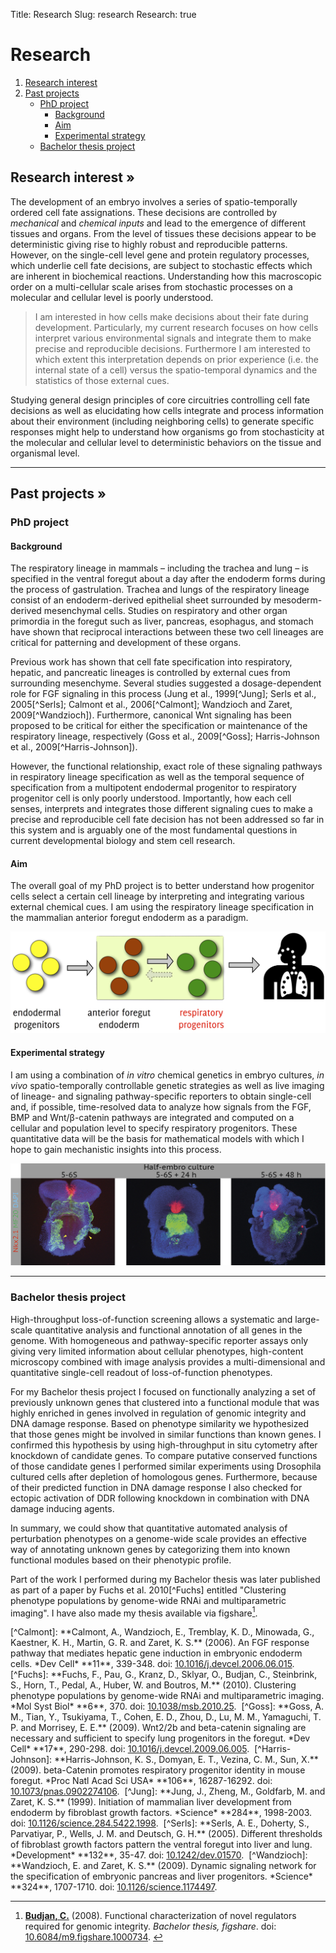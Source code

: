 Title:	Research
Slug:	research
Research:	true

<h1 class="top-header">Research</h1>
<ol>
	<li><a href="#researchinterest">Research interest</a></li>
	<li><a href="#pastprojects">Past projects</a>
		<ul>
			<li><a href="#phdproject">PhD project</a>
				<ul>
					<li><a href="#background">Background</a></li>
					<li><a href="#aim">Aim</a></li>
					<li><a href="#expstrategy">Experimental strategy</a></li>
				</ul>
			</li>
			<li><a href="#bachelorthesis">Bachelor thesis project</a></li>
			<!-- <li><a href="#masterthesis">Master thesis</a></li> -->
		</ul>
	</li>
</ol>

## <a id="researchinterest"></a>Research interest &raquo; ##
The development of an embryo involves a series of spatio-temporally ordered cell fate assignations. These decisions are controlled by *mechanical* and *chemical inputs* and lead to the emergence of different tissues and organs. From the level of tissues these decisions appear to be deterministic giving rise to highly robust and reproducible patterns. However, on the single-cell level gene and protein regulatory processes, which underlie cell fate decisions, are subject to stochastic effects which are inherent in biochemical reactions. Understanding how this macroscopic order on a multi-cellular scale arises from stochastic processes on a molecular and cellular level is poorly understood.

> I am interested in how cells make decisions about their fate during development. Particularly, my current research focuses on how cells interpret various environmental signals and integrate them to make precise and reproducible decisions. Furthermore I am interested to which extent this interpretation depends on prior experience (i.e. the internal state of a cell) versus the spatio-temporal dynamics and the statistics of those external cues.

Studying general design principles of core circuitries controlling cell fate decisions as well as elucidating how cells integrate and process information about their environment (including neighboring cells) to generate specific responses might help to understand how organisms go from stochasticity at the molecular and cellular level to deterministic behaviors on the tissue and organismal level.

***

## <a id="pastprojects"></a>Past projects &raquo; ##

### <a id="phdproject"></a>PhD project ###
#### <a id="background"></a>Background
The respiratory lineage in mammals – including the trachea and lung – is specified in the ventral foregut about a day after the endoderm forms during the process of gastrulation. Trachea and lungs of the respiratory lineage consist of an endoderm-derived epithelial sheet surrounded by mesoderm-derived mesenchymal cells. Studies on respiratory and other organ primordia in the foregut such as liver, pancreas, esophagus, and stomach have shown that reciprocal interactions between these two cell lineages are critical for patterning and development of these organs.

Previous work has shown that cell fate specification into respiratory, hepatic, and pancreatic lineages is controlled by external cues from surrounding mesenchyme. Several studies suggested a dosage-dependent role for FGF signaling in this process (Jung et al., 1999[^Jung]; Serls et al., 2005[^Serls]; Calmont et al., 2006[^Calmont]; Wandzioch and Zaret, 2009[^Wandzioch]). Furthermore, canonical Wnt signaling has been proposed to be critical for either the specification or maintenance of the respiratory lineage, respectively (Goss et al., 2009[^Goss]; Harris-Johnson et al., 2009[^Harris-Johnson]).

However, the functional relationship, exact role of these signaling pathways in respiratory lineage specification as well as the temporal sequence of specification from a multipotent endodermal progenitor to respiratory progenitor cell is only poorly understood. Importantly, how each cell senses, interprets and integrates those different signaling cues to make a precise and reproducible cell fate decision has not been addressed so far in this system and is arguably one of the most fundamental questions in current developmental biology and stem cell research.

#### <a id="aim"></a>Aim ###
The overall goal of my PhD project is to better understand how progenitor cells select a certain cell lineage by interpreting and integrating various external chemical cues. I am using the respiratory lineage specification in the mammalian anterior foregut endoderm as a paradigm.

<img class="img-thumbnail" alt="/images/specification-scheme.jpg" src="/images/specification-scheme.jpg">

#### <a id="expstrategy"></a></a>Experimental strategy ###
I am using a combination of *in vitro* chemical genetics in embryo cultures, *in vivo* spatio-temporally controllable genetic strategies as well as live imaging of lineage- and signaling pathway-specific reporters to obtain single-cell and, if possible, time-resolved data to analyze how signals from the FGF, BMP and Wnt/β-catenin pathways are integrated and computed on a cellular and population level to specify respiratory progenitors. These quantitative data will be the basis for mathematical models with which I hope to gain mechanistic insights into this process.

<img class="img-thumbnail" alt="/images/half-embryo.jpg" src="/images/half-embryo.jpg">

***

### <a id="bachelorthesis"></a>Bachelor thesis project ###

High-throughput loss-of-function screening allows a systematic and large-scale quantitative analysis and functional annotation of all genes in the genome. With homogeneous and pathway-specific reporter assays only giving very limited information about cellular phenotypes, high-content microscopy combined with image analysis provides a multi-dimensional and quantitative single-cell readout of loss-of-function phenotypes. 

For my Bachelor thesis project I focused on functionally analyzing a set of previously unknown genes that clustered into a functional module that was highly enriched in genes involved in regulation of genomic integrity and DNA damage response. Based on phenotype similarity we hypothesized that those genes might be involved in similar functions than known genes. I confirmed this hypothesis by using high-throughput in situ cytometry after knockdown of candidate genes. To compare putative conserved functions of those candidate genes I performed similar experiments using Drosophila cultured cells after depletion of homologous genes. Furthermore, because of their predicted function in DNA damage response I also checked for ectopic activation of DDR following knockdown in combination with DNA damage inducing agents.

In summary, we could show that quantitative automated analysis of perturbation phenotypes on a genome-wide scale provides an effective way of annotating unknown genes by categorizing them into known functional modules based on their phenotypic profile.

Part of the work I performed during my Bachelor thesis was later published as part of a paper by Fuchs et al. 2010[^Fuchs] entitled "Clustering phenotype populations by genome-wide RNAi and multiparametric imaging". I have also made my thesis available via figshare[^bscthesis].

<!-- ### <a id="masterthesis"></a>Master thesis ## -->

[^bscthesis]: <b><u>Budjan, C.</b></u> (2008). Functional characterization of novel regulators required for genomic integrity. <i>Bachelor thesis, figshare</i>. doi: <u>10.6084/m9.figshare.1000734</u>.
<a href="http://dx.doi.org/10.6084/m9.figshare.1000734"
    rel="stylesheet"
    title="Download&nbsp;Article"
    target="_blank">
  <i class="fa fa-download color-orange"></i>
</a>
[^Calmont]: **Calmont, A., Wandzioch, E., Tremblay, K. D., Minowada, G., Kaestner, K. H., Martin, G. R. and Zaret, K. S.** (2006). An FGF response pathway that mediates hepatic gene induction in embryonic endoderm cells. *Dev Cell* **11**, 339-348. doi: <u>10.1016/j.devcel.2006.06.015</u>.&nbsp;<a href="http://dx.doi.org/10.1016/j.devcel.2006.06.015"
    rel="stylesheet"
    title="Download&nbsp;Article"
    target="_blank"><i class="fa fa-download color-orange"></i></a>
[^Fuchs]: **Fuchs, F., Pau, G., Kranz, D., Sklyar, O., Budjan, C., Steinbrink, S., Horn, T., Pedal, A., Huber, W. and Boutros, M.** (2010). Clustering phenotype populations by genome-wide RNAi and multiparametric imaging. *Mol Syst Biol* **6**, 370. doi: <u>10.1038/msb.2010.25</u>.&nbsp;<a href="http://dx.doi.org/10.1038/msb.2010.25"
    rel="stylesheet"
    title="Download&nbsp;Article"
    target="_blank"><i class="fa fa-download color-orange"></i></a>
[^Goss]: **Goss, A. M., Tian, Y., Tsukiyama, T., Cohen, E. D., Zhou, D., Lu, M. M., Yamaguchi, T. P. and Morrisey, E. E.** (2009). Wnt2/2b and beta-catenin signaling are necessary and sufficient to specify lung progenitors in the foregut. *Dev Cell* **17**, 290-298. doi: <u>10.1016/j.devcel.2009.06.005</u>.&nbsp;<a href="http://dx.doi.org/10.1016/j.devcel.2009.06.005"
    rel="stylesheet"
    title="Download&nbsp;Article"
    target="_blank"><i class="fa fa-download color-orange"></i></a>
[^Harris-Johnson]: **Harris-Johnson, K. S., Domyan, E. T., Vezina, C. M., Sun, X.** (2009). beta-Catenin promotes respiratory progenitor identity in mouse foregut. *Proc Natl Acad Sci USA* **106**, 16287-16292. doi: <u>10.1073/pnas.0902274106</u>.&nbsp;<a href="http://dx.doi.org/10.1073/pnas.0902274106"
    rel="stylesheet"
    title="Download&nbsp;Article"
    target="_blank"><i class="fa fa-download color-orange"></i></a>
[^Jung]: **Jung, J., Zheng, M., Goldfarb, M. and Zaret, K. S.** (1999). Initiation of mammalian liver development from endoderm by fibroblast growth factors. *Science* **284**, 1998-2003. doi: <u>10.1126/science.284.5422.1998</u>.&nbsp;<a href="http://dx.doi.org/10.1126/science.284.5422.1998"
    rel="stylesheet"
    title="Download&nbsp;Article"
    target="_blank"><i class="fa fa-download color-orange"></i></a>
[^Serls]: **Serls, A. E., Doherty, S., Parvatiyar, P., Wells, J. M. and Deutsch, G. H.** (2005). Different thresholds of fibroblast growth factors pattern the ventral foregut into liver and lung. *Development* **132**, 35-47. doi: <u>10.1242/dev.01570</u>.&nbsp;<a href="http://dx.doi.org/10.1242/dev.01570"
    rel="stylesheet"
    title="Download&nbsp;Article"
    target="_blank"><i class="fa fa-download color-orange"></i></a>
[^Wandzioch]: **Wandzioch, E. and Zaret, K. S.** (2009). Dynamic signaling network for the specification of embryonic pancreas and liver progenitors. *Science* **324**, 1707-1710. doi: <u>10.1126/science.1174497</u>.&nbsp;<a href="http://dx.doi.org/10.1126/science.1174497"
    rel="stylesheet"
    title="Download&nbsp;Article"
    target="_blank"><i class="fa fa-download color-orange"></i></a>
